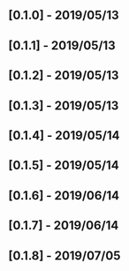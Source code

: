 ## [0.1.0] - 2019/05/13
## [0.1.1] - 2019/05/13
## [0.1.2] - 2019/05/13
## [0.1.3] - 2019/05/13
## [0.1.4] - 2019/05/14
## [0.1.5] - 2019/05/14
## [0.1.6] - 2019/06/14
## [0.1.7] - 2019/06/14
## [0.1.8] - 2019/07/05
